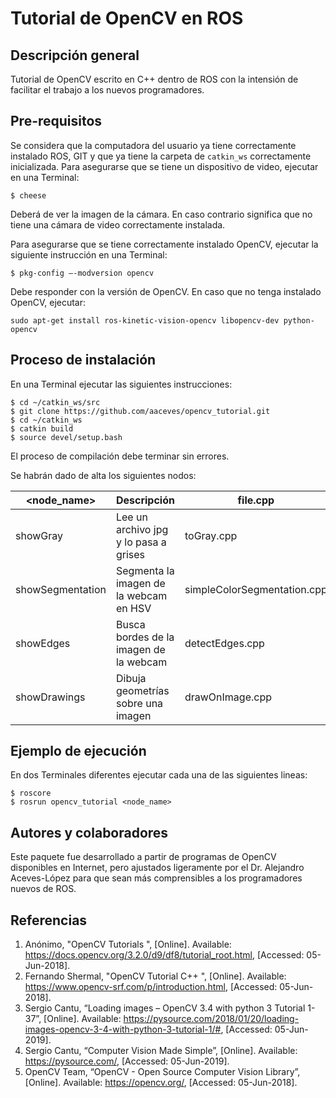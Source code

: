 # Tutorial de OpenCV en ROS

## Descripción general
Tutorial de OpenCV escrito en C++ dentro de ROS con la intensión de facilitar el trabajo a los nuevos programadores.

## Pre-requisitos
Se considera que la computadora del usuario ya tiene correctamente instalado ROS, GIT y que ya tiene la carpeta de `catkin_ws` correctamente inicializada.
Para asegurarse que se tiene un dispositivo de video, ejecutar en una Terminal:
```
$ cheese
```
Deberá de ver la imagen de la cámara. En caso contrario significa que no tiene una cámara de video correctamente instalada. 

Para asegurarse que se tiene correctamente instalado OpenCV, ejecutar la siguiente instrucción en una Terminal:
```
$ pkg-config –-modversion opencv
```
Debe responder con la versión de OpenCV. En caso que no tenga instalado OpenCV, ejecutar:
```
sudo apt-get install ros-kinetic-vision-opencv libopencv-dev python-opencv
```

## Proceso de instalación
En una Terminal ejecutar las siguientes instrucciones:
```
$ cd ~/catkin_ws/src
$ git clone https://github.com/aaceves/opencv_tutorial.git
$ cd ~/catkin_ws
$ catkin build
$ source devel/setup.bash
```
El proceso de compilación debe terminar sin errores. 

Se habrán dado de alta los siguientes nodos:

| <node_name> | Descripción | file.cpp |
| --- | --- | --- |
| showGray | Lee un archivo jpg y lo pasa a grises | toGray.cpp | 
| showSegmentation | Segmenta la imagen de la webcam en HSV | simpleColorSegmentation.cpp |
| showEdges | Busca bordes de la imagen de la webcam| detectEdges.cpp |
| showDrawings | Dibuja geometrías sobre una imagen| drawOnImage.cpp |


## Ejemplo de ejecución

En dos Terminales diferentes ejecutar cada una de las siguientes lineas:
```
$ roscore
$ rosrun opencv_tutorial <node_name>
```


## Autores y colaboradores
Este paquete fue desarrollado a partir de programas de OpenCV disponibles en Internet, pero ajustados ligeramente por el Dr. Alejandro Aceves-López para que sean más comprensibles a los programadores nuevos de ROS.

## Referencias

1. Anónimo, "OpenCV Tutorials ", [Online]. Available: https://docs.opencv.org/3.2.0/d9/df8/tutorial_root.html, [Accessed: 05-Jun-2018].
2. Fernando Shermal, "OpenCV Tutorial C++ ", [Online]. Available: https://www.opencv-srf.com/p/introduction.html, [Accessed: 05-Jun-2018].
3. Sergio Cantu, “Loading images – OpenCV 3.4 with python 3 Tutorial 1-37”, [Online]. Available: https://pysource.com/2018/01/20/loading-images-opencv-3-4-with-python-3-tutorial-1/#, [Accessed: 05-Jun-2019].
4. Sergio Cantu, “Computer Vision Made Simple”, [Online]. Available: https://pysource.com/, [Accessed: 05-Jun-2019].
5. OpenCV Team, “OpenCV - Open Source Computer Vision Library”, [Online]. Available: https://opencv.org/, [Accessed: 05-Jun-2018].
